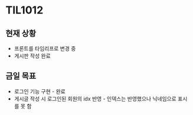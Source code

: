 # TIL1012

## 현재 상황

- 프론트를 타임리프로 변경 중
- 게시판 작성 완료

## 금일 목표

- 로그인 기능 구현 - 완료
- 게시글 작성 시 로그인된 회원의 idx 반영 - 인덱스는 반영했으나 닉네임으로 표시를 못 함
